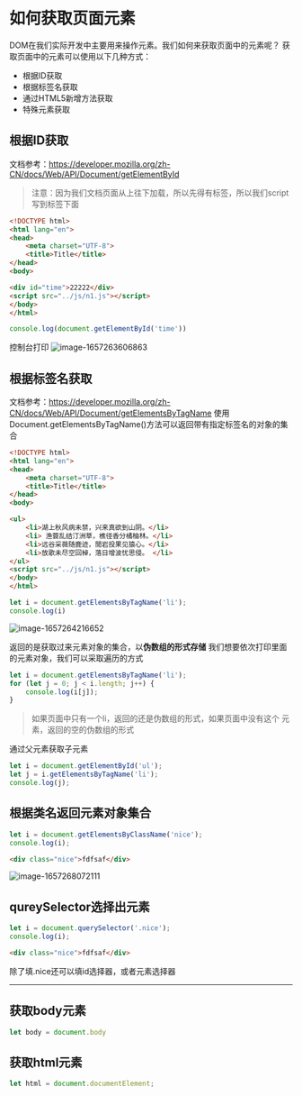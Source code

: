 # 如何获取页面元素
DOM在我们实际开发中主要用来操作元素。我们如何来获取页面中的元素呢？
获取页面中的元素可以使用以下几种方式：
- 根据ID获取
- 根据标签名获取
- 通过HTML5新增方法获取
- 特殊元素获取

## 根据ID获取
文档参考：https://developer.mozilla.org/zh-CN/docs/Web/API/Document/getElementById

> 注意：因为我们文档页面从上往下加载，所以先得有标签，所以我们script写到标签下面

```html
<!DOCTYPE html>
<html lang="en">
<head>
    <meta charset="UTF-8">
    <title>Title</title>
</head>
<body>

<div id="time">22222</div>
<script src="../js/n1.js"></script>
</body>
</html>
```
```javascript
console.log(document.getElementById('time'))
```
控制台打印
![image-1657263606863](/upload/2022/07/image-1657263606863.png)

## 根据标签名获取
文档参考：https://developer.mozilla.org/zh-CN/docs/Web/API/Document/getElementsByTagName
使用Document.getElementsByTagName()方法可以返回带有指定标签名的对象的集合
```html
<!DOCTYPE html>
<html lang="en">
<head>
    <meta charset="UTF-8">
    <title>Title</title>
</head>
<body>

<ul>
    <li>湖上秋风病未禁，兴来真欲到山阴。</li>
    <li> 渔蓑乱结汀洲草，樵径香分橘柚林。</li>
    <li>远谷采薇随鹿迹，閒岩投果见猿心。</li>
    <li>放歌未尽空回棹，落日增波忧思侵。 </li>
</ul>
<script src="../js/n1.js"></script>
</body>
</html>
```
```javascript
let i = document.getElementsByTagName('li');
console.log(i)
```
![image-1657264216652](/upload/2022/07/image-1657264216652.png)

返回的是获取过来元素对象的集合，以**伪数组的形式存储**
我们想要依次打印里面的元素对象，我们可以采取遍历的方式
```javascript
let i = document.getElementsByTagName('li');
for (let j = 0; j < i.length; j++) {
    console.log(i[j]);
}
```
> 如果页面中只有一个li，返回的还是伪数组的形式，如果页面中没有这个 元素，返回的空的伪数组的形式


通过父元素获取子元素
```javascript
let i = document.getElementById('ul');
let j = i.getElementsByTagName('li');
console.log(j);
```

## 根据类名返回元素对象集合
```javascript
let i = document.getElementsByClassName('nice');
console.log(i);
```
```html
<div class="nice">fdfsaf</div>
```
![image-1657268072111](/upload/2022/07/image-1657268072111.png)


## qureySelector选择出元素
```javascript
let i = document.querySelector('.nice');
console.log(i);
```
```html
<div class="nice">fdfsaf</div>
```
除了填.nice还可以填id选择器，或者元素选择器


----

## 获取body元素
```javascript
let body = document.body
```

## 获取html元素
```javascript
let html = document.documentElement;
```

